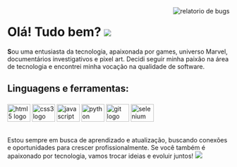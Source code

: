 <img src="https://github.com/talytam/talytam/assets/38868433/c1b56765-b607-4c2f-829d-970a4520afc5" align="right" alt="relatorio de bugs">

<p align="right"> 
<h1>Olá! Tudo bem? <img src="https://github.com/talytam/talytam/assets/38868433/409e8a28-ed0f-4f29-a95b-6021727aa404"></h1>
<p><b>S</b>ou uma entusiasta da tecnologia, apaixonada por games, universo Marvel, documentários investigativos e pixel art. Decidi seguir minha paixão na área de tecnologia e encontrei minha vocação na qualidade de software.</p>

<h2 align="left">Linguagens e ferramentas:</h2>

###

<div align="left">
  <img src="https://cdn.jsdelivr.net/gh/devicons/devicon/icons/html5/html5-original.svg" height="40" width="52" alt="html5 logo"  />
  <img src="https://cdn.jsdelivr.net/gh/devicons/devicon/icons/css3/css3-original.svg" height="40" width="52" alt="css3 logo"  />
  <img src="https://cdn.jsdelivr.net/gh/devicons/devicon/icons/javascript/javascript-original.svg" height="40" width="52" alt="javascript logo"  />
  <img src="https://cdn.jsdelivr.net/gh/devicons/devicon/icons/python/python-original.svg" height="40" width="52" alt="python logo"  />
  <img src="https://cdn.jsdelivr.net/gh/devicons/devicon/icons/git/git-original.svg" height="40" width="52" alt="git logo"  />
  <img src="https://cdn.jsdelivr.net/gh/devicons/devicon/icons/selenium/selenium-original.svg" height="40" width="52" alt="selenium logo"  />
</div>

###

##

<p align="left">
Estou sempre em busca de aprendizado e atualização, buscando conexões e oportunidades para crescer profissionalmente. Se você também é apaixonado por tecnologia, vamos trocar ideias e evoluir juntos! <img src="https://github.com/talytam/talytam/assets/38868433/3640db22-cba0-46ab-8449-08f1464c7dbf">
</p>
